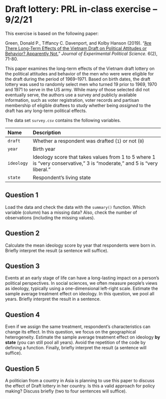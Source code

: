 # Draft lottery: PRL in-class exercise – 9/2/21

This exercise is based on the following paper:

Green, Donald P., Tiffancy C. Davenport, and Kolby Hanson (2019). “[Are
There Long-Term Effects of the Vietnam Draft on Political Attitudes or
Behavior? Apparently Not.](https://doi.org/10.1017/XPS.2018.18)”
*Journal of Experimental Political Science.* 6(2), 71-80.

This paper examines the long-term effects of the Vietnam draft lottery
on the political attitudes and behavior of the men who were were
eligible for the draft during the period of 1969–1971. Based on birth
dates, the draft lottery was used to randomly select men who turned 19
prior to 1969, 1970 and 1971 to serve in the US army. While many of
those selected did not eventually serve, the authors use a survey and
publicly available information, such as voter registration, voter
records and partisan membership of eligible draftees to study whether
being *assigned* to the draft has any long-term political effects.

The data set `survey.csv` contains the following variables.

| Name       | Description                                                                                                            |
|:-----------|:-----------------------------------------------------------------------------------------------------------------------|
| `draft`    | Whether a respondent was drafted (`1`) or not (`0`)                                                                    |
| `year`     | Birth year                                                                                                             |
| `ideology` | Ideology score that takes values from 1 to 5 where 1 is “very conservative,” 3 is “moderate,” and 5 is “very liberal.” |
| `state`    | Respondent’s living state                                                                                              |

## Question 1

Load the data and check the data with the `summary()` function. Which
variable (column) has a missing data? Also, check the number of
observations (including the missing values).

## Question 2

Calculate the mean ideology score by year that respondents were born in.
Briefly interpret the result (a sentence will suffice).

## Question 3

Events at an early stage of life can have a long-lasting impact on a
person’s political perspectives. In social sciences, we often measure
people’s views as ideology, typically using a one-dimensional left-right
scale. Estimate the sample average treatment effect on ideology. In this
question, we pool all years. Briefly interpret the result in a sentence.

## Question 4

Even if we assign the same treatment, respondent’s characteristics can
change its effect. In this question, we focus on the geographical
heterogeneity. Estimate the sample average treatment effect on ideology
**by state** (you can still pool all years). Avoid the repetition of the
code by defining a function. Finally, briefly interpret the result (a
sentence will suffice).

## Question 5

A politician from a country in Asia is planning to use this paper to
discuss the effect of Draft lottery in her country. Is this a valid
approach for policy making? Discuss briefly (two to four sentences will
suffice).
